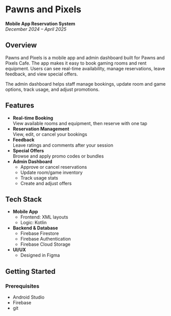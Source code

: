 # Pawns and Pixels

**Mobile App Reservation System**  
_December 2024 – April 2025_

## Overview
Pawns and Pixels is a mobile app and admin dashboard built for Pawns and Pixels Cafe. The app makes it easy to book gaming rooms and rent equipment. Users can see real-time availability, manage reservations, leave feedback, and view special offers.

The admin dashboard helps staff manage bookings, update room and game options, track usage, and adjust promotions.

## Features
- **Real-time Booking**  
  View available rooms and equipment, then reserve with one tap  
- **Reservation Management**  
  View, edit, or cancel your bookings  
- **Feedback**  
  Leave ratings and comments after your session  
- **Special Offers**  
  Browse and apply promo codes or bundles  
- **Admin Dashboard**  
  - Approve or cancel reservations  
  - Update room/game inventory  
  - Track usage stats  
  - Create and adjust offers

## Tech Stack
- **Mobile App**  
  - Frontend: XML layouts  
  - Logic: Kotlin  
- **Backend & Database**  
  - Firebase Firestore  
  - Firebase Authentication  
  - Firebase Cloud Storage  
- **UI/UX**  
  - Designed in Figma

## Getting Started

### Prerequisites
- Android Studio  
- Firebase  
- git

